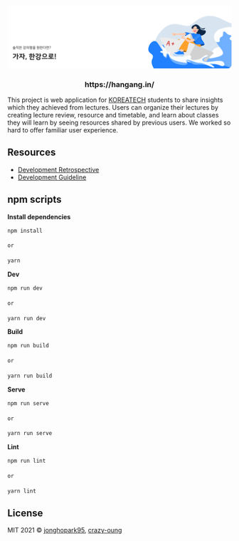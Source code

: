 ![GitHub Banner](https://raw.githubusercontent.com/BCSDLab/HANGANG_FRONT_END/develop/.github/images/hangang-banner.png)

<h3 align="center">https://hangang.in/</h3>

This project is web application for [KOREATECH](https://www.koreatech.ac.kr/eng/Main.do) students to share insights which they achieved from lectures. Users can organize their lectures by creating lecture review, resource and timetable, and learn about classes they will learn by seeing resources shared by previous users. We worked so hard to offer familiar user experience.

## Resources

- [Development Retrospective](https://jhpa.tistory.com/4)
- [Development Guideline](https://hangang-storage.s3.ap-northeast-2.amazonaws.com/assets/2021.03.16+%E1%84%92%E1%85%A1%E1%86%AB%E1%84%80%E1%85%A1%E1%86%BC+%E1%84%91%E1%85%B3%E1%84%85%E1%85%A9%E1%84%8C%E1%85%A6%E1%86%A8%E1%84%90%E1%85%B3+Guideline.pdf)

## npm scripts

**Install dependencies**

```zsh
npm install

or

yarn
```

**Dev**

```zsh
npm run dev

or

yarn run dev
```

**Build**

```zsh
npm run build

or

yarn run build
```

**Serve**

```zsh
npm run serve

or

yarn run serve
```

**Lint**

```zsh
npm run lint

or

yarn lint
```



## License

MIT 2021 © [jonghopark95](https://github.com/jonghopark95), [crazy-oung](https://github.com/crazy-oung)

